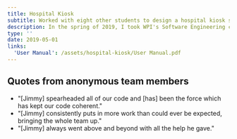 ```yaml
---
title: Hospital Kiosk
subtitle: Worked with eight other students to design a hospital kiosk system for Brigham And Women's Hospital.
description: In the spring of 2019, I took WPI's Software Engineering course where the class was split into teams to each design a hospital kiosk application using the agile methodology. We worked on our project in four one week iterations with daily scrums. We wrote a paper and presented our progress to the class at the end of each iteration. For this project, I was our team's Lead Software Engineer and worked in many roles to help our team succeed.
type: ''
date: 2019-05-01
links:
  'User Manual': /assets/hospital-kiosk/User Manual.pdf
---
```


## Quotes from anonymous team members
- "[Jimmy] spearheaded all of our code and [has] been the force which has kept our code coherent."
- "[Jimmy] consistently puts in more work than could ever be expected, bringing the whole team up."
- "[Jimmy] always went above and beyond with all the help he gave."

